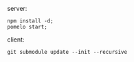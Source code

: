 server:

    npm install -d;
    pomelo start;


client:
    
    git submodule update --init --recursive
